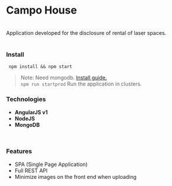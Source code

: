 # Campo House
<br>
Application developed for the disclosure of rental of laser spaces.<br><br>

### Install

```
 npm install && npm start
```

> Note: Need mongodb. <a href="https://docs.mongodb.com/manual/installation/">Install guide.</a></br>
>       `npm run startprod` Run the application in clusters.

### Technologies
<ul>
  <li>
    <strong>AngularJS v1</strong>
  </li>
   <li>
    <strong>NodeJS</strong>
  </li>
   <li>
    <strong>MongoDB</strong>
  </li>
</ul>
</br>

### Features
<ul>
  <li>
    SPA (Single Page Application)
  </li>
   <li>
    Full REST API
  </li>
   <li>
    Minimize images on the front end when uploading
  </li>
</ul>
